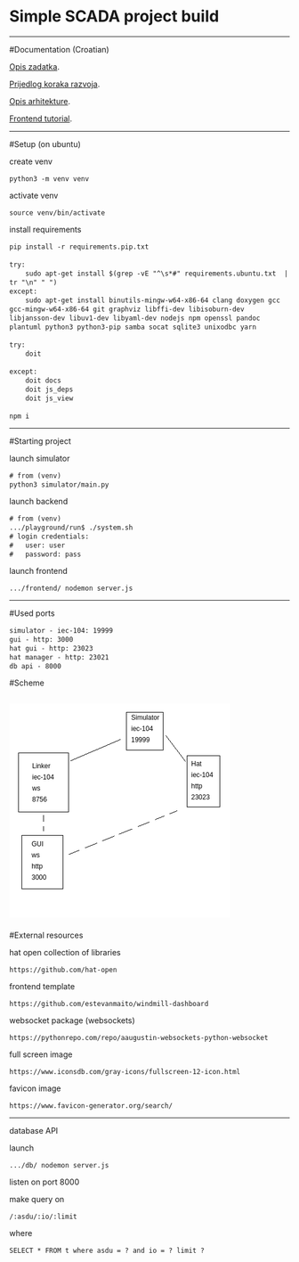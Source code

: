 Simple SCADA project build
==============
------
#Documentation (Croatian)

[Opis zadatka](docs/assignment.md).

[Prijedlog koraka razvoja](docs/development_steps.md).

[Opis arhitekture](docs/architecture.md).

[Frontend tutorial](docs/frontend.md).

------
#Setup (on ubuntu)

create venv

	python3 -m venv venv

activate venv

	source venv/bin/activate

install requirements

	pip install -r requirements.pip.txt

	try:
		sudo apt-get install $(grep -vE "^\s*#" requirements.ubuntu.txt  | tr "\n" " ")
	except:
		sudo apt-get install binutils-mingw-w64-x86-64 clang doxygen gcc gcc-mingw-w64-x86-64 git graphviz libffi-dev libisoburn-dev libjansson-dev libuv1-dev libyaml-dev nodejs npm openssl pandoc plantuml python3 python3-pip samba socat sqlite3 unixodbc yarn

	try:
		doit

	except:
		doit docs
		doit js_deps
		doit js_view

    npm i

------
#Starting project


launch simulator

	# from (venv) 
	python3 simulator/main.py

launch backend

	# from (venv) 
	.../playground/run$ ./system.sh
	# login credentials:
	# 	user: user
	# 	password: pass

launch frontend

	.../frontend/ nodemon server.js

------
#Used ports
	
	simulator - iec-104: 19999
	gui - http: 3000
	hat gui - http: 23023
	hat manager - http: 23021
    db api - 8000

#Scheme

![port cheme](docs/resources/scheme_cropped.png)
------
#External resources

hat open collection of libraries
    
    https://github.com/hat-open

frontend template

	https://github.com/estevanmaito/windmill-dashboard

websocket package (websockets)

    https://pythonrepo.com/repo/aaugustin-websockets-python-websocket

full screen image
    
    https://www.iconsdb.com/gray-icons/fullscreen-12-icon.html

favicon image

    https://www.favicon-generator.org/search/
------
 database API

launch 

    .../db/ nodemon server.js

listen on port 8000

make query on 
    
    /:asdu/:io/:limit
    
where
    
    SELECT * FROM t where asdu = ? and io = ? limit ?